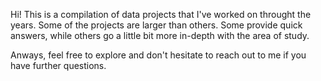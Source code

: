 Hi! This is a compilation of data projects that I've worked on throught the years. Some of the projects are larger than others. Some provide quick answers, while others go a little bit more in-depth with the area of study.

Anways, feel free to explore and don't hesitate to reach out to me if you have further questions.